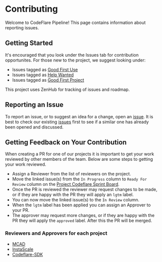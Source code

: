 <!--
# Copyright IBM Corporation 2021
#
# Licensed under the Apache License, Version 2.0 (the "License");
# you may not use this file except in compliance with the License.
# You may obtain a copy of the License at
#
#     http://www.apache.org/licenses/LICENSE-2.0
#
# Unless required by applicable law or agreed to in writing, software
# distributed under the License is distributed on an "AS IS" BASIS,
# WITHOUT WARRANTIES OR CONDITIONS OF ANY KIND, either express or implied.
# See the License for the specific language governing permissions and
# limitations under the License.
-->

# Contributing

Welcome to CodeFlare Pipeline! This page contains information about reporting issues.

## Getting Started

It's encouraged that you look under the Issues tab for contribution opportunites. For those new to the project, we suggest looking under:

- Issues tagged as [Good First Use](https://github.com/project-codeflare/codeflare/issues?q=is%3Aissue+is%3Aopen+sort%3Aupdated-desc+label%3A%22good+first+issue%22)
- Issues tagged as [Help Wanted](https://github.com/project-codeflare/codeflare/issues?q=is%3Aissue+is%3Aopen+sort%3Aupdated-desc+label%3A%22help+wanted%22)
- Issues tagged as [Good First Project](https://github.com/project-codeflare/codeflare//issues?q=is%3Aissue+is%3Aopen+label%3A%22good+first+project%22)

This project uses ZenHub for tracking of issues and roadmap.

## Reporting an Issue

To report an issue, or to suggest an idea for a change, open an [issue](../../issues/new). It is best to check our existing [issues](../../issues) first to see if a similar one has already been opened and discussed.
## Getting Feedback on Your Contribution

When creating a PR for one of our projects it is important to get your work reviewed by other members of the team. Below are some steps to getting your work reviewed. <br>
* Assign a Reviewer from the list of reviewers on the project.
* Move the linked issue(s) from the `In Progress` column to `Ready For Review` column on the [Project Codeflare Sprint Board](https://github.com/orgs/project-codeflare/projects/8/views/3).
* Once the PR is reviewed the reviewer may request changes to be made, or if they are happy with the PR they will apply an `lgtm` label.
* You can now move the linked issue(s) to the `In Review` column.
* When the `lgtm` label has been applied you can assign an Approver to your PR.
* The approver may request more changes, or if they are happy with the PR they will apply the `approved` label. After this the PR will be merged.

### Reviewers and Approvers for each project
* [MCAD](https://github.com/project-codeflare/multi-cluster-app-dispatcher/blob/main/OWNERS)
* [InstaScale](https://github.com/project-codeflare/instascale/blob/main/OWNERS)
* [Codeflare-SDK](https://github.com/project-codeflare/codeflare-sdk/blob/main/OWNERS)